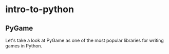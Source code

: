 # intro-to-python

## PyGame
Let's take a look at PyGame as one of the most popular libraries for writing games in Python.
